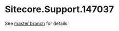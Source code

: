 # Sitecore.Support.147037

See [master branch](https://github.com/sitecoresupport/Sitecore.Support.147037) for details.